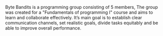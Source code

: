 Byte Bandits is a programming group consisting of 5 members, The group was created for a "Fundamentals of programming I" course and aims to learn and collaborate effectively. It’s main goal is to establish clear communication channels, set realistic goals, divide tasks equitably and be able to improve overall performance.   

